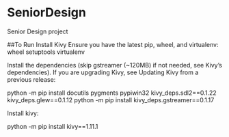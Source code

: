 # SeniorDesign
Senior Design project

##To Run
Install Kivy
Ensure you have the latest pip, wheel, and virtualenv:
   wheel setuptools virtualenv

Install the dependencies (skip gstreamer (~120MB) if not needed, see Kivy’s dependencies). If you are upgrading Kivy, see Updating Kivy from a previous release:

python -m pip install docutils pygments pypiwin32 kivy_deps.sdl2==0.1.22 kivy_deps.glew==0.1.12
python -m pip install kivy_deps.gstreamer==0.1.17

Install kivy:

python -m pip install kivy==1.11.1
